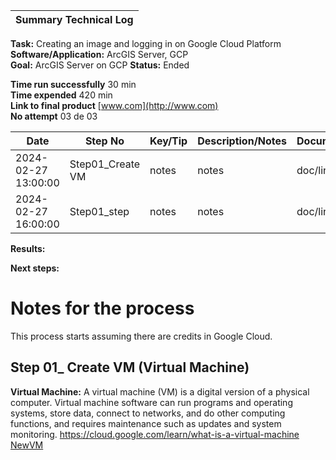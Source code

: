 | **Summary Technical Log**                                 |
|-----------------------------------------------------------|

**Task:** Creating an image and logging in on Google Cloud Platform  
**Software/Application:** ArcGIS Server, GCP  
**Goal:** ArcGIS Server on GCP
**Status:** Ended
  
**Time run successfully** 30 min  
**Time expended**         420 min  
**Link to final product** [www.com](http://www.com)  
**No attempt** 03 de 03  
  
  
| **Date**              | **Step No** | **Key/Tip** | **Description/Notes** | **Documentation** |
|-----------------------|-------------|-------------|-----------------------|-------------------|
| 2024-02-27 13:00:00   | Step01_Create VM | notes       | notes                 | doc/link          |
| 2024-02-27 16:00:00   | Step01_step | notes       | notes                 | doc/link          |  

    
**Results:**  
 

**Next steps:**

# Notes for the process
This process starts assuming there are credits in Google Cloud. 
## Step 01_ Create VM (Virtual Machine)
**Virtual Machine:** A virtual machine (VM) is a digital version of a physical computer. Virtual machine software can run programs and operating systems, store data, connect to networks, and do other computing functions, and requires maintenance such as updates and system monitoring. https://cloud.google.com/learn/what-is-a-virtual-machine  
[NewVM](/gislaura/a00templates/img/img1.png)


